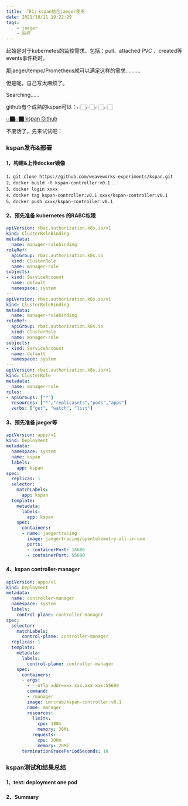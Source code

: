 ```yaml
---
title: 「81」kspan结合jaeger使用
date: 2021/10/11 19:22:29
tags:
    - jaeger
    - 监控
---
```



起始是对于kubernetes的监控需求，包括：pull、attached PVC 、created等events事件耗时。

那jaeger/tempo/Prometheus就可以满足这样的需求..........

但是呢，自己写太麻烦了。

Searching...... 

github有个成熟的kspan可以：👉🏻👉🏻👉🏻👉🏻

<!--more-->

[👉🏿👉🏿 kspan Github](kspanhttps://github.com/weaveworks-experiments/kspan)


不废话了，先来试试吧：

### kspan发布&部署

#### 1、构建&上传docker镜像

```
1、git clone https://github.com/weaveworks-experiments/kspan.git
2、docker build -t kspan-controller:v0.1 .
3、docker login xxxx                                  
4、docker tag kspan-controller:v0.1 xxxx/kspan-controller:v0.1
5、docker push xxxx/kspan-controller:v0.1
```

#### 2、预先准备 kubernetes 的RABC权限

```yaml
apiVersion: rbac.authorization.k8s.io/v1
kind: ClusterRoleBinding
metadata:
  name: manager-rolebinding
roleRef:
  apiGroup: rbac.authorization.k8s.io
  kind: ClusterRole
  name: manager-role
subjects:
- kind: ServiceAccount
  name: default
  namespace: system
---
apiVersion: rbac.authorization.k8s.io/v1
kind: ClusterRoleBinding
metadata:
  name: manager-rolebinding
roleRef:
  apiGroup: rbac.authorization.k8s.io
  kind: ClusterRole
  name: manager-role
subjects:
- kind: ServiceAccount
  name: default
  namespace: system
---
apiVersion: rbac.authorization.k8s.io/v1
kind: ClusterRole
metadata:
  name: manager-role
rules:
- apiGroups: ["*"]
  resources: ["*","replicasets","pods","apps"]
  verbs: ["get", "watch", "list"]
```


#### 3、预先准备 jaeger等

```yaml
apiVersion: apps/v1
kind: Deployment
metadata:
  namespace: system
  name: kspan
  labels:
    app: kspan
spec:
  replicas: 1
  selector:
    matchLabels:
      app: kspan
  template:
    metadata:
      labels:
        app: kspan
    spec:
      containers:
      - name: jaegertracing
        image: jaegertracing/opentelemetry-all-in-one
        ports:
        - containerPort: 16686
        - containerPort: 55680
```

#### 4、kspan controller-manager

```yaml
apiVersion: apps/v1
kind: Deployment
metadata:
  name: controller-manager
  namespace: system
  labels:
    control-plane: controller-manager
spec:
  selector:
    matchLabels:
      control-plane: controller-manager
  replicas: 1
  template:
    metadata:
      labels:
        control-plane: controller-manager
    spec:
      containers:
      - args:
        - --otlp-addr=xxx.xxx.xxx.xxx:55680
        command:
        - /manager
        image: imrcrab/kspan-controller:v0.1
        name: manager
        resources:
          limits:
            cpu: 100m
            memory: 30Mi
          requests:
            cpu: 100m
            memory: 20Mi
      terminationGracePeriodSeconds: 10
```
### kspan测试和结果总结

#### 1、test: deployment one pod

#### 2、Summary

